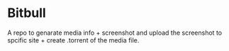 # Bitbull
A repo to genarate media info + screenshot and upload the screenshot to spcific site + create .torrent of the media file.
